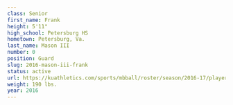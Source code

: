```yaml
---
class: Senior
first_name: Frank
height: 5'11"
high_school: Petersburg HS
hometown: Petersburg, Va.
last_name: Mason III
number: 0
position: Guard
slug: 2016-mason-iii-frank
status: active
url: https://kuathletics.com/sports/mbball/roster/season/2016-17/player/frank-mason-iii/
weight: 190 lbs.
year: 2016
---
```

